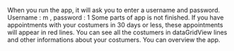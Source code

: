 When you run the app, it will ask you to enter a username and password. Username : m , password : 1 Some parts of app is not finished. 
If you have appointments with your costumers in 30 days or less, these appointments will appear in red lines. 
You can see all the costumers in dataGridView lines and other informations about your costumers. You can overview the app.
